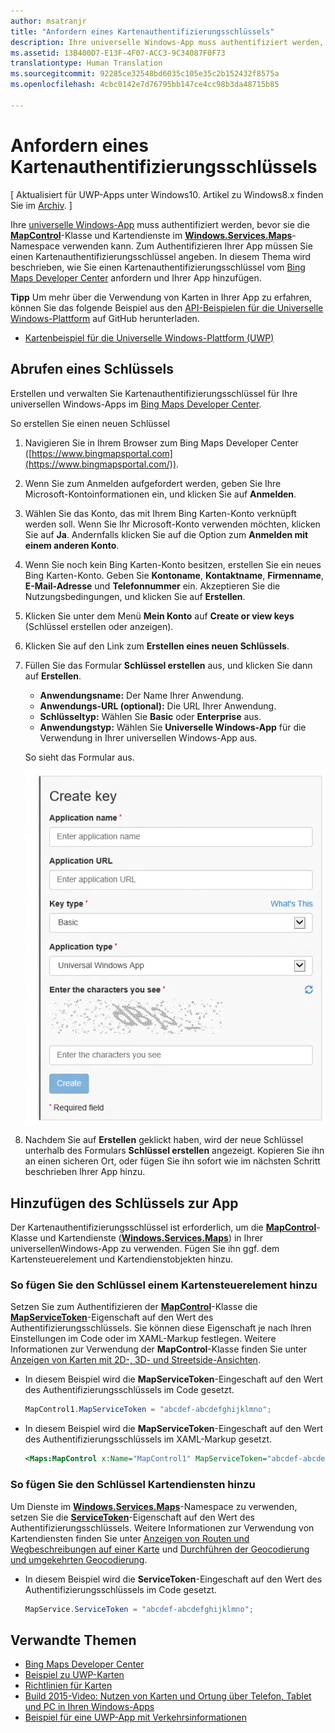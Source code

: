```yaml
---
author: msatranjr
title: "Anfordern eines Kartenauthentifizierungsschlüssels"
description: Ihre universelle Windows-App muss authentifiziert werden, bevor sie die MapControl-Klasse und Kartendienste im Windows.Services.Maps-Namespace verwenden kann.
ms.assetid: 13B400D7-E13F-4F07-ACC3-9C34087F0F73
translationtype: Human Translation
ms.sourcegitcommit: 92285ce32548bd6035c105e35c2b152432f8575a
ms.openlocfilehash: 4cbc0142e7d76795bb147ce4cc98b3da48715b85

---
```


# Anfordern eines Kartenauthentifizierungsschlüssels


\[ Aktualisiert für UWP-Apps unter Windows10. Artikel zu Windows8.x finden Sie im [Archiv](http://go.microsoft.com/fwlink/p/?linkid=619132). \]


Ihre [universelle Windows-App](https://msdn.microsoft.com/library/windows/apps/dn894631) muss authentifiziert werden, bevor sie die [**MapControl**](https://msdn.microsoft.com/library/windows/apps/dn637004)-Klasse und Kartendienste im [**Windows.Services.Maps**](https://msdn.microsoft.com/library/windows/apps/dn636979)-Namespace verwenden kann. Zum Authentifizieren Ihrer App müssen Sie einen Kartenauthentifizierungsschlüssel angeben. In diesem Thema wird beschrieben, wie Sie einen Kartenauthentifizierungsschlüssel vom [Bing Maps Developer Center](https://www.bingmapsportal.com/) anfordern und Ihrer App hinzufügen.

**Tipp** Um mehr über die Verwendung von Karten in Ihrer App zu erfahren, können Sie das folgende Beispiel aus den [API-Beispielen für die Universelle Windows-Plattform](http://go.microsoft.com/fwlink/p/?LinkId=619979) auf GitHub herunterladen.

-   [Kartenbeispiel für die Universelle Windows-Plattform (UWP)](http://go.microsoft.com/fwlink/p/?LinkId=619977)

## Abrufen eines Schlüssels


Erstellen und verwalten Sie Kartenauthentifizierungsschlüssel für Ihre universellen Windows-Apps im [Bing Maps Developer Center](https://www.bingmapsportal.com/).

So erstellen Sie einen neuen Schlüssel

1.  Navigieren Sie in Ihrem Browser zum Bing Maps Developer Center ([https://www.bingmapsportal.com](https://www.bingmapsportal.com/)).

2.  Wenn Sie zum Anmelden aufgefordert werden, geben Sie Ihre Microsoft-Kontoinformationen ein, und klicken Sie auf **Anmelden**.

3.  Wählen Sie das Konto, das mit Ihrem Bing Karten-Konto verknüpft werden soll. Wenn Sie Ihr Microsoft-Konto verwenden möchten, klicken Sie auf **Ja**. Andernfalls klicken Sie auf die Option zum **Anmelden mit einem anderen Konto**.

4.  Wenn Sie noch kein Bing Karten-Konto besitzen, erstellen Sie ein neues Bing Karten-Konto. Geben Sie **Kontoname**, **Kontaktname**, **Firmenname**, **E-Mail-Adresse** und **Telefonnummer** ein. Akzeptieren Sie die Nutzungsbedingungen, und klicken Sie auf **Erstellen**.

5.  Klicken Sie unter dem Menü **Mein Konto** auf **Create or view keys** (Schlüssel erstellen oder anzeigen).

6.  Klicken Sie auf den Link zum **Erstellen eines neuen Schlüssels**.

7.  Füllen Sie das Formular **Schlüssel erstellen** aus, und klicken Sie dann auf **Erstellen**.

    -   **Anwendungsname:** Der Name Ihrer Anwendung.
    -   **Anwendungs-URL (optional):** Die URL Ihrer Anwendung.
    -   **Schlüsseltyp:** Wählen Sie **Basic** oder **Enterprise** aus.
    -   **Anwendungstyp:** Wählen Sie **Universelle Windows-App** für die Verwendung in Ihrer universellen Windows-App aus.

    So sieht das Formular aus.

    ![Beispiel des Formulars „Schlüssel erstellen“.](images/createkeydialog.png)

8.  Nachdem Sie auf **Erstellen** geklickt haben, wird der neue Schlüssel unterhalb des Formulars **Schlüssel erstellen** angezeigt. Kopieren Sie ihn an einen sicheren Ort, oder fügen Sie ihn sofort wie im nächsten Schritt beschrieben Ihrer App hinzu.

## Hinzufügen des Schlüssels zur App


Der Kartenauthentifizierungsschlüssel ist erforderlich, um die [**MapControl**](https://msdn.microsoft.com/library/windows/apps/dn637004)-Klasse und Kartendienste ([**Windows.Services.Maps**](https://msdn.microsoft.com/library/windows/apps/dn636979)) in Ihrer universellenWindows-App zu verwenden. Fügen Sie ihn ggf. dem Kartensteuerelement und Kartendienstobjekten hinzu.

### So fügen Sie den Schlüssel einem Kartensteuerelement hinzu

Setzen Sie zum Authentifizieren der [**MapControl**](https://msdn.microsoft.com/library/windows/apps/dn637004)-Klasse die [**MapServiceToken**](https://msdn.microsoft.com/library/windows/apps/dn637036)-Eigenschaft auf den Wert des Authentifizierungsschlüssels. Sie können diese Eigenschaft je nach Ihren Einstellungen im Code oder im XAML-Markup festlegen. Weitere Informationen zur Verwendung der **MapControl**-Klasse finden Sie unter [Anzeigen von Karten mit 2D-, 3D- und Streetside-Ansichten](display-maps.md).

-   In diesem Beispiel wird die **MapServiceToken**-Eingeschaft auf den Wert des Authentifizierungsschlüssels im Code gesetzt.

    ```cs
    MapControl1.MapServiceToken = "abcdef-abcdefghijklmno";
    ```

-   In diesem Beispiel wird die **MapServiceToken**-Eingeschaft auf den Wert des Authentifizierungsschlüssels im XAML-Markup gesetzt.

    ```xml
    <Maps:MapControl x:Name="MapControl1" MapServiceToken="abcdef-abcdefghijklmno"/>
    ```

### So fügen Sie den Schlüssel Kartendiensten hinzu

Um Dienste im [**Windows.Services.Maps**](https://msdn.microsoft.com/library/windows/apps/dn636979)-Namespace zu verwenden, setzen Sie die [**ServiceToken**](https://msdn.microsoft.com/library/windows/apps/dn636977)-Eigenschaft auf den Wert des Authentifizierungsschlüssels. Weitere Informationen zur Verwendung von Kartendiensten finden Sie unter [Anzeigen von Routen und Wegbeschreibungen auf einer Karte](routes-and-directions.md) und [Durchführen der Geocodierung und umgekehrten Geocodierung](geocoding.md).

-   In diesem Beispiel wird die **ServiceToken**-Eingeschaft auf den Wert des Authentifizierungsschlüssels im Code gesetzt.

    ```cs
    MapService.ServiceToken = "abcdef-abcdefghijklmno";
    ```

## Verwandte Themen

* [Bing Maps Developer Center](https://www.bingmapsportal.com/)
* [Beispiel zu UWP-Karten](http://go.microsoft.com/fwlink/p/?LinkId=619977)
* [Richtlinien für Karten](https://msdn.microsoft.com/library/windows/apps/dn596102)
* [Build 2015-Video: Nutzen von Karten und Ortung über Telefon, Tablet und PC in Ihren Windows-Apps](https://channel9.msdn.com/Events/Build/2015/2-757)
* [Beispiel für eine UWP-App mit Verkehrsinformationen](http://go.microsoft.com/fwlink/p/?LinkId=619982)





<!--HONumber=Aug16_HO3-->


